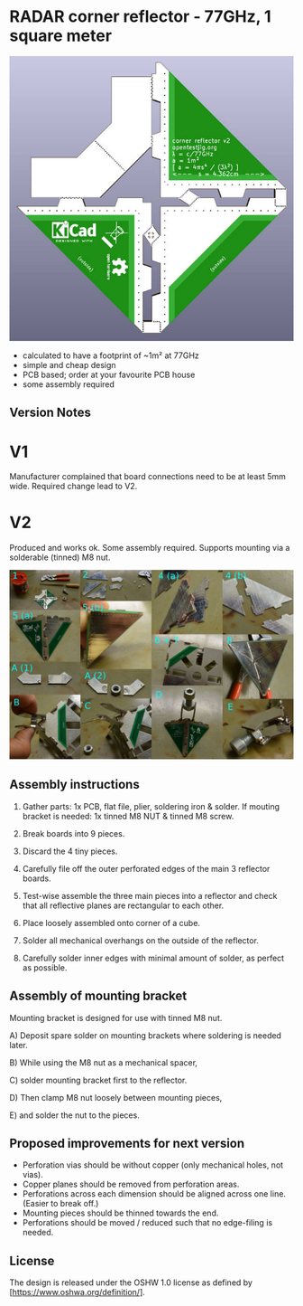 RADAR corner reflector - 77GHz, 1 square meter
==============================================

<img src="https://github.com/OpenTestJig/cornerreflector/blob/master/cornerreflector-v2-rendering.jpg">

* calculated to have a footprint of ~1m² at 77GHz
* simple and cheap design
* PCB based; order at your favourite PCB house
* some assembly required

Version Notes
-------------

# V1

Manufacturer complained that board connections need to be at least 5mm wide. Required change lead to V2.

# V2

Produced and works ok. Some assembly required. Supports mounting via a solderable (tinned) M8 nut.

<img src="https://github.com/OpenTestJig/cornerreflector/blob/master/cornerreflector-v2-assembly-instructions.jpg">

## Assembly instructions

1) Gather parts: 1x PCB, flat file, plier, soldering iron & solder. If mouting bracket is needed: 1x tinned M8 NUT & tinned M8 screw.

2) Break boards into 9 pieces.

3) Discard the 4 tiny pieces.

4) Carefully file off the outer perforated edges of the main 3 reflector boards.

5) Test-wise assemble the three main pieces into a reflector and check that all reflective planes are rectangular to each other.

6) Place loosely assembled onto corner of a cube.

7) Solder all mechanical overhangs on the outside of the reflector.

8) Carefully solder inner edges with minimal amount of solder, as perfect as possible.

## Assembly of mounting bracket

Mounting bracket is designed for use with tinned M8 nut.

A) Deposit spare solder on mounting brackets where soldering is needed later.

B) While using the M8 nut as a mechanical spacer,

C) solder mounting bracket first to the reflector.

D) Then clamp M8 nut loosely between mounting pieces,

E) and solder the nut to the pieces.

## Proposed improvements for next version

* Perforation vias should be without copper (only mechanical holes, not vias).
* Copper planes should be removed from perforation areas.
* Perforations across each dimension should be aligned across one line. (Easier to break off.)
* Mounting pieces should be thinned towards the end.
* Perforations should be moved / reduced such that no edge-filing is needed.

License
-------

The design is released under the OSHW 1.0 license as defined
by [https://www.oshwa.org/definition/].
